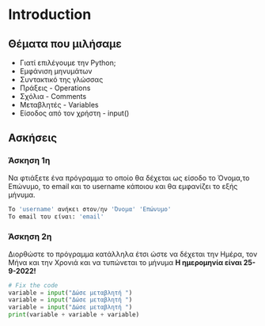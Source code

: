# Introduction
## Θέματα που μιλήσαμε
- Γιατί επιλέγουμε την Python;
- Εμφάνιση μηνυμάτων
- Συντακτικό της γλώσσας
- Πράξεις - Operations
- Σχόλια - Comments
- Μεταβλητές - Variables
- Είσοδος από τον χρήστη - input()

## Ασκήσεις
### Άσκηση 1η
Να φτιάξετε ένα πρόγραμμα το οποίο θα δέχεται ως είσοδο το Όνομα,το Επώνυμο, το email και το username κάποιου και θα εμφανίζει το εξής μήνυμα.

```py
Το 'username' ανήκει στον/ην 'Όνομα' 'Επώνυμο'
To email του είναι: 'email'
```

### Άσκηση 2η
Διορθώστε το πρόγραμμα κατάλληλα έτσι ώστε να δέχεται την Ημέρα, τον Μήνα και την Χρονιά και να τυπώνεται το μήνυμα
**Η ημερομηνία είναι 25-9-2022!**

```py
# Fix the code
variable = input("Δώσε μεταβλητή ")
variable = input("Δώσε μεταβλητή ")
variable = input("Δώσε μεταβλητή ")
print(variable + variable + variable)
```
